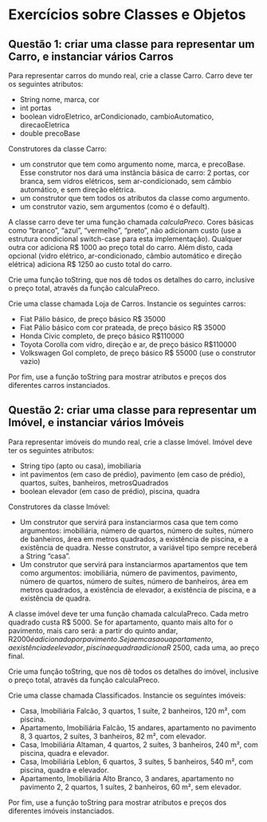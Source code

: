 # Exercícios sobre Classes e Objetos

## Questão 1: criar uma classe para representar um Carro, e instanciar vários Carros

Para representar carros do mundo real, crie a classe Carro. Carro deve ter os seguintes atributos:
 - String nome, marca, cor
 - int portas
 - boolean vidroEletrico, arCondicionado, cambioAutomatico, direcaoEletrica
 - double precoBase

Construtores da classe Carro:
 - um construtor que tem como argumento nome, marca, e precoBase. Esse construtor nos dará uma instância básica de carro: 2 portas, cor branca, sem vidros elétricos, sem ar-condicionado, sem câmbio automático, e sem direção elétrica.
 - um construtor que tem todos os atributos da classe como argumento. 
 - um construtor vazio, sem argumentos (como é o default).

A classe carro deve ter uma função chamada *calculaPreco*. 
Cores básicas como “branco”, “azul”, “vermelho”, “preto”, não adicionam custo (use a estrutura condicional switch-case para esta implementação). 
Qualquer outra cor adiciona R$ 1000 ao preço total do carro. 
Além disto, cada opcional (vidro elétrico, ar-condicionado, câmbio automático e direção elétrica) adiciona R$ 1250 ao custo total do carro.

Crie uma função toString, que nos dê todos os detalhes do carro, inclusive o preço total, através da função calculaPreco.

Crie uma classe chamada Loja de Carros. Instancie os seguintes carros:
 - Fiat Pálio básico, de preço básico R$ 35000
 - Fiat Pálio básico com cor prateada, de preço básico R$ 35000
 - Honda Civic completo, de preço básico R$110000
 - Toyota Corolla com vidro, direção e ar, de preço básico R$110000
 - Volkswagen Gol completo, de preço básico R$ 55000 (use o construtor vazio)

Por fim, use a função toString para mostrar atributos e preços dos diferentes carros instanciados.

## Questão 2: criar uma classe para representar um Imóvel, e instanciar vários Imóveis

Para representar imóveis do mundo real, crie a classe Imóvel. Imóvel deve ter os seguintes atributos:
 - String tipo (apto ou casa), imobiliaria
 - int pavimentos (em caso de prédio), pavimento (em caso de prédio), quartos, suítes, banheiros, metrosQuadrados
 - boolean elevador (em caso de prédio), piscina, quadra

Construtores da classe Imóvel:
 - Um construtor que servirá para instanciarmos casa que tem como argumentos: imobiliária, número de quartos, número de suítes, número de banheiros, área em metros quadrados, a existência de piscina, e a existência de quadra. Nesse construtor, a variável tipo sempre receberá a String “casa”.
 - Um construtor que servirá para instanciarmos apartamentos que tem como argumentos: imobiliária, número de pavimentos, pavimento, número de quartos, número de suítes, número de banheiros, área em metros quadrados, a existência de elevador, a existência de piscina, e a existência de quadra.


A classe imóvel deve ter uma função chamada calculaPreco. 
Cada metro quadrado custa R$ 5000. 
Se for apartamento, quanto mais alto for o pavimento, mais caro será: a partir do quinto andar, R$2000 é adicionado por pavimento. 
Seja em casa ou apartamento, a existência de elevador, piscina e quadra adiciona R$ 2500, cada uma, ao preço final.

Crie uma função toString, que nos dê todos os detalhes do imóvel, inclusive o preço total, através da função calculaPreco.

Crie uma classe chamada Classificados. Instancie os seguintes imóveis:
 - Casa, Imobiliária Falcão, 3 quartos, 1 suíte, 2 banheiros, 120 m², com piscina. 
 - Apartamento, Imobiliária Falcão, 15 andares, apartamento no pavimento 8, 3 quartos, 2 suítes, 3 banheiros, 82 m², com elevador.
 - Casa, Imobiliária Altaman, 4 quartos, 2 suítes, 3 banheiros, 240 m², com piscina, quadra e elevador. 
 - Casa, Imobiliária Leblon, 6 quartos, 3 suítes, 5 banheiros, 540 m², com piscina, quadra e elevador. 
 - Apartamento, Imobiliária Alto Branco, 3 andares, apartamento no pavimento 2, 2 quartos, 1 suítes, 2 banheiros, 60 m², sem elevador.

Por fim, use a função toString para mostrar atributos e preços dos diferentes imóveis instanciados.
